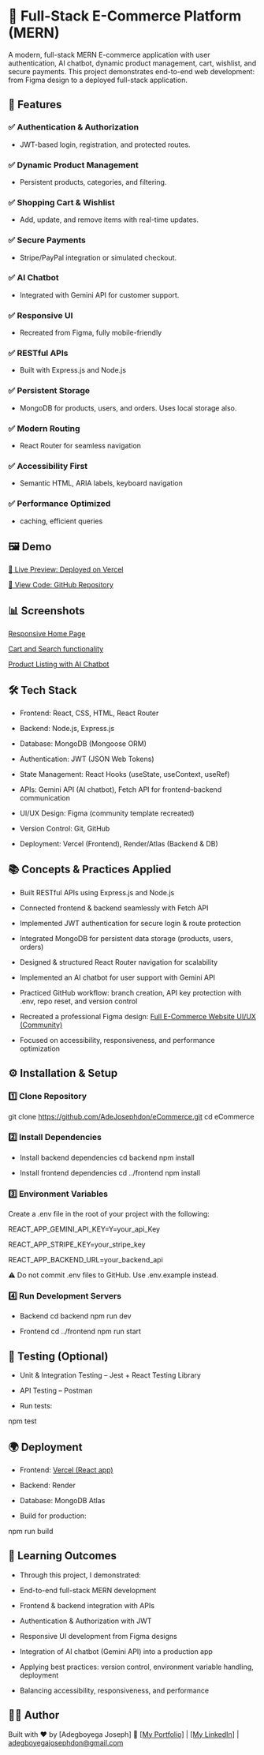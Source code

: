 # 🛒 Full-Stack E-Commerce Platform (MERN)

A modern, full-stack MERN E-commerce application with user authentication, AI chatbot, dynamic product management, cart, wishlist, and secure payments.
This project demonstrates end-to-end web development: from Figma design to a deployed full-stack application.


## 🌟 Features
### ✅ Authentication & Authorization 
- JWT-based login, registration, and protected routes.
### ✅ Dynamic Product Management 
- Persistent products, categories, and filtering.
### ✅ Shopping Cart & Wishlist 
- Add, update, and remove items with real-time updates.
### ✅ Secure Payments
- Stripe/PayPal integration or simulated checkout.
### ✅ AI Chatbot
- Integrated with Gemini API for customer support.
### ✅ Responsive UI
- Recreated from Figma, fully mobile-friendly
### ✅ RESTful APIs
- Built with Express.js and Node.js
### ✅ Persistent Storage
- MongoDB for products, users, and orders. Uses local storage also.
### ✅ Modern Routing
- React Router for seamless navigation
### ✅ Accessibility First
- Semantic HTML, ARIA labels, keyboard navigation
### ✅ Performance Optimized
- caching, efficient queries


## 🖼️ Demo
[🔗 Live Preview: Deployed on Vercel](https://e-commerce-six-tau-65.vercel.app/)

[📂 View Code: GitHub Repository](https://github.com/AdeJosephdon/eCommerce)


## 📊 Screenshots
[Responsive Home Page](\client\public\ResponsiveHomePage.png) 

[Cart and Search functionality](\client\public\CartandSearchfunctionalty.png)

[Product Listing with AI Chatbot](client\public\ProductListingWithAIChatbot.png)


## 🛠️ Tech Stack
- Frontend: React, CSS, HTML, React Router

- Backend: Node.js, Express.js

- Database: MongoDB (Mongoose ORM)

- Authentication: JWT (JSON Web Tokens)

- State Management: React Hooks (useState, useContext, useRef)

- APIs: Gemini API (AI chatbot), Fetch API for frontend–backend communication

- UI/UX Design: Figma (community template recreated)

- Version Control: Git, GitHub

- Deployment: Vercel (Frontend), Render/Atlas (Backend & DB)


## 📚 Concepts & Practices Applied

- Built RESTful APIs using Express.js and Node.js

- Connected frontend & backend seamlessly with Fetch API

- Implemented JWT authentication for secure login & route protection

- Integrated MongoDB for persistent data storage (products, users, orders)

- Designed & structured React Router navigation for scalability

- Implemented an AI chatbot for user support with Gemini API

- Practiced GitHub workflow: branch creation, API key protection with .env, repo reset, and version control

- Recreated a professional Figma design: [Full E-Commerce Website UI/UX (Community)](https://www.figma.com/design/noB6Ao9cDlRHCNbJiZgNWP/Full-E-Commerce-Website-UI-UX-Design-(Community)?node-id=1-3&p=f&t=10m0lgK9jcLG9kXW-0)

- Focused on accessibility, responsiveness, and performance optimization

## ⚙️ Installation & Setup
### 1️⃣ Clone Repository
git clone https://github.com/AdeJosephdon/eCommerce.git
cd eCommerce

### 2️⃣ Install Dependencies
- Install backend dependencies
cd backend
npm install

- Install frontend dependencies
cd ../frontend
npm install

### 3️⃣ Environment Variables

Create a .env file in the root of your project with the following:

REACT_APP_GEMINI_API_KEY=Y=your_api_Key

REACT_APP_STRIPE_KEY=your_stripe_key

REACT_APP_BACKEND_URL=your_backend_api

⚠️ Do not commit .env files to GitHub. Use .env.example instead.

### 4️⃣ Run Development Servers
- Backend
cd backend
npm run dev

- Frontend
cd ../frontend
npm run start

## 🧪 Testing (Optional)

- Unit & Integration Testing – Jest + React Testing Library

- API Testing – Postman

- Run tests:

npm test

## 🌍 Deployment

- Frontend: [Vercel (React app)](https://e-commerce-six-tau-65.vercel.app/) 

- Backend: Render

- Database: MongoDB Atlas

- Build for production:

npm run build


## 🎯 Learning Outcomes

- Through this project, I demonstrated:

- End-to-end full-stack MERN development

- Frontend & backend integration with APIs

- Authentication & Authorization with JWT

- Responsive UI development from Figma designs

- Integration of AI chatbot (Gemini API) into a production app

- Applying best practices: version control, environment variable handling, deployment

- Balancing accessibility, responsiveness, and performance


## 👨‍💻 Author
Built with ❤️ by [Adegboyega Joseph]
🔗 [[My Portfolio]](https://josephdonportfolio.vercel.app/) | [[My LinkedIn]](https://www.linkedin.com/in/adegboyega-joseph-444b36164?utm_source=share&utm_campaign=share_via&utm_content=profile&utm_medium=android_app) | [adegboyegajosephdon@gmail.com](adegboyegajosephdon@gmail.com)